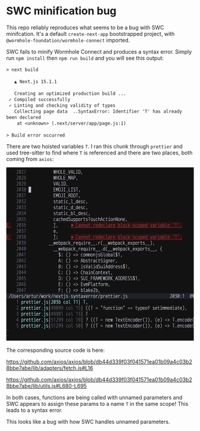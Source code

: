 # SWC minification bug

This repo reliably reproduces what seems to be a bug with SWC minifcation. It's a default `create-next-app` bootstrapped project, with `@wormhole-foundation/wormhole-connect` imported.

SWC fails to minify Wormhole Connect and produces a syntax error. Simply run `npm install` then `npm run build` and you will see this output:

```
> next build

   ▲ Next.js 15.1.1

   Creating an optimized production build ...
 ✓ Compiled successfully
 ✓ Linting and checking validity of types
   Collecting page data  ..SyntaxError: Identifier 'T' has already been declared
    at <unknown> (.next/server/app/page.js:1)

> Build error occurred
```

There are two hoisted variables `T`. I ran this chunk through `prettier` and used tree-sitter to find where `T` is referenced
and there are two places, both coming from `axios`:

![](./syntax_error.png)

The corresponding source code is here:

https://github.com/axios/axios/blob/db44d339f03f041571ea01b09a4c03b28bbe7abe/lib/adapters/fetch.js#L16

https://github.com/axios/axios/blob/db44d339f03f041571ea01b09a4c03b28bbe7abe/lib/utils.js#L680-L695

In both cases, functions are being called with unnamed parameters and SWC appears to assign these params to a name `T` in the same scope! This leads to a syntax error.

This looks like a bug with how SWC handles unnamed parameters.
